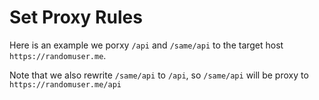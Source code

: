 # Set Proxy Rules

Here is an example we porxy `/api` and `/same/api` to the target host `https://randomuser.me`. 

Note that we also rewrite `/same/api` to `/api`, so `/same/api` will be proxy to `https://randomuser.me/api`
